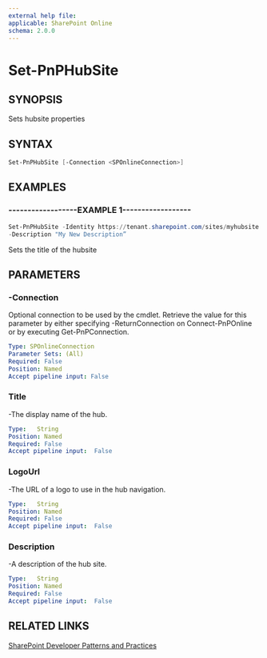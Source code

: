 ```yaml
---
external help file:
applicable: SharePoint Online
schema: 2.0.0
---
```

# Set-PnPHubSite

## SYNOPSIS
Sets hubsite properties

## SYNTAX 

```powershell
Set-PnPHubSite [-Connection <SPOnlineConnection>]
```

## EXAMPLES

### ------------------EXAMPLE 1------------------
```powershell
Set-PnPHubSite -Identity https://tenant.sharepoint.com/sites/myhubsite -Title "My New Title" -LogoUrl https://tenant.sharepoint.com/sites/myhubsite/SiteAssets/hublogo.png `
-Description "My New Description”
```

Sets the title of the hubsite

## PARAMETERS

### -Connection
Optional connection to be used by the cmdlet. Retrieve the value for this parameter by either specifying -ReturnConnection on Connect-PnPOnline or by executing Get-PnPConnection.

```yaml
Type: SPOnlineConnection
Parameter Sets: (All)
Required: False
Position: Named
Accept pipeline input: False
```

### Title
-The display name of the hub.

```yaml
Type:	String
Position: Named
Required: False
Accept pipeline input:	False
```
### LogoUrl
-The URL of a logo to use in the hub navigation.

```yaml
Type:	String
Position: Named
Required: False
Accept pipeline input:	False
```
### Description
-A description of the hub site.

```yaml
Type:	String
Position: Named
Required: False
Accept pipeline input:	False
```

## RELATED LINKS

[SharePoint Developer Patterns and Practices](http://aka.ms/sppnp)
